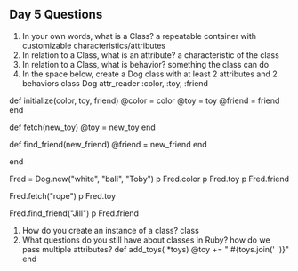 ## Day 5 Questions

1. In your own words, what is a Class?
a repeatable container with customizable characteristics/attributes
1. In relation to a Class, what is an attribute?
a characteristic of the class
1. In relation to a Class, what is behavior?
something the class can do
1. In the space below, create a Dog class with at least 2 attributes and 2 behaviors
class Dog
  attr_reader :color, :toy, :friend

  def initialize(color, toy, friend)
    @color = color
    @toy = toy
    @friend = friend
  end

  def fetch(new_toy)
  @toy = new_toy
  end

  def find_friend(new_friend)
  @friend = new_friend
  end

end

Fred = Dog.new("white", "ball", "Toby")
p Fred.color
p Fred.toy
p Fred.friend

Fred.fetch("rope")
p Fred.toy

Fred.find_friend("Jill")
p Fred.friend

1. How do you create an instance of a class?
class
1. What questions do you still have about classes in Ruby?
how do we pass multiple attributes?
def add_toys( *toys)
  @toy += " #{toys.join(' ')}"
  end
